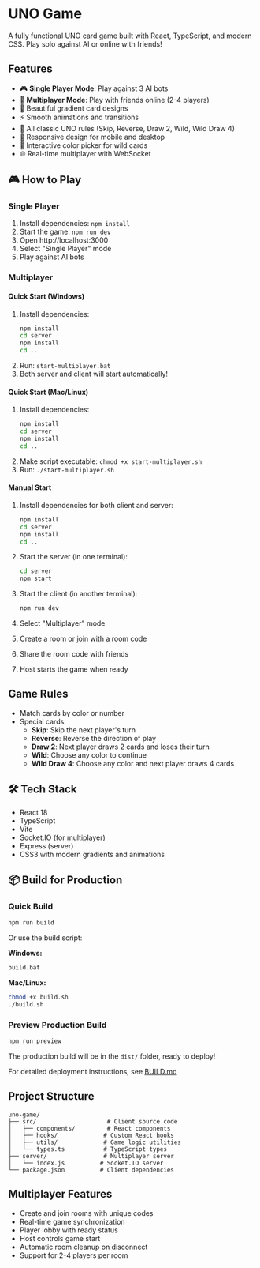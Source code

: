 # UNO Game

A fully functional UNO card game built with React, TypeScript, and modern CSS. Play solo against AI or online with friends!

## Features

- 🎮 **Single Player Mode**: Play against 3 AI bots
- 👥 **Multiplayer Mode**: Play with friends online (2-4 players)
- 🎨 Beautiful gradient card designs
- ⚡ Smooth animations and transitions
- 🔄 All classic UNO rules (Skip, Reverse, Draw 2, Wild, Wild Draw 4)
- 📱 Responsive design for mobile and desktop
- 🎯 Interactive color picker for wild cards
- 🌐 Real-time multiplayer with WebSocket

## 🎮 How to Play

### Single Player
1. Install dependencies: `npm install`
2. Start the game: `npm run dev`
3. Open http://localhost:3000
4. Select "Single Player" mode
5. Play against AI bots

### Multiplayer

#### Quick Start (Windows)
1. Install dependencies:
   ```bash
   npm install
   cd server
   npm install
   cd ..
   ```
2. Run: `start-multiplayer.bat`
3. Both server and client will start automatically!

#### Quick Start (Mac/Linux)
1. Install dependencies:
   ```bash
   npm install
   cd server
   npm install
   cd ..
   ```
2. Make script executable: `chmod +x start-multiplayer.sh`
3. Run: `./start-multiplayer.sh`

#### Manual Start
1. Install dependencies for both client and server:
   ```bash
   npm install
   cd server
   npm install
   cd ..
   ```

2. Start the server (in one terminal):
   ```bash
   cd server
   npm start
   ```

3. Start the client (in another terminal):
   ```bash
   npm run dev
   ```

4. Select "Multiplayer" mode
5. Create a room or join with a room code
6. Share the room code with friends
7. Host starts the game when ready

## Game Rules

- Match cards by color or number
- Special cards:
  - **Skip**: Skip the next player's turn
  - **Reverse**: Reverse the direction of play
  - **Draw 2**: Next player draws 2 cards and loses their turn
  - **Wild**: Choose any color to continue
  - **Wild Draw 4**: Choose any color and next player draws 4 cards

## 🛠️ Tech Stack

- React 18
- TypeScript
- Vite
- Socket.IO (for multiplayer)
- Express (server)
- CSS3 with modern gradients and animations

## 📦 Build for Production

### Quick Build

```bash
npm run build
```

Or use the build script:

**Windows:**
```bash
build.bat
```

**Mac/Linux:**
```bash
chmod +x build.sh
./build.sh
```

### Preview Production Build

```bash
npm run preview
```

The production build will be in the `dist/` folder, ready to deploy!

For detailed deployment instructions, see [BUILD.md](BUILD.md)

## Project Structure

```
uno-game/
├── src/                    # Client source code
│   ├── components/         # React components
│   ├── hooks/             # Custom React hooks
│   ├── utils/             # Game logic utilities
│   └── types.ts           # TypeScript types
├── server/                # Multiplayer server
│   └── index.js          # Socket.IO server
└── package.json          # Client dependencies
```

## Multiplayer Features

- Create and join rooms with unique codes
- Real-time game synchronization
- Player lobby with ready status
- Host controls game start
- Automatic room cleanup on disconnect
- Support for 2-4 players per room
